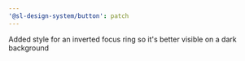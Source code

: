 ```yaml
---
'@sl-design-system/button': patch
---
```


Added style for an inverted focus ring so it's better visible on a dark background
